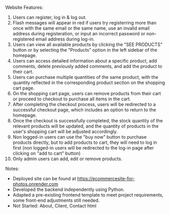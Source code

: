 Website Features:
1. Users can register, log in & log out.
2. Flash messages will appear in red if users try registerring more than once with the same email or the same name, use an invalid email address during registeration, or input an incorrect password or non-registered email address during log-in.
3. Users can view all available products by clicking the "SEE PRODUCTS" button or by selecting the "Products" option in the left sidebar of the homepage.
4. Users can access detailed information about a specific product, add comments, delete previously added comments, and add the product to their cart.
5. Users can purchase multiple quantities of the same product, with the quantity reflected in the corresponding product section on the shopping cart page.
6. On the shopping cart page, users can remove products from their cart or proceed to checkout to purchase all items in the cart.
7. After completing the checkout process, users will be redirected to a successful checkout page, which includes an option to return to the homepage.
8. Once the checkout is successfully completed, the stock quantity of the relevant products will be updated, and the quantity of products in the user's shopping cart will be adjusted accordingly.
9. Non logged-in users can use the "buy now" button to purchase products directly, but to add products to cart, they will need to log in first (non logged-in users will be redirected to the log-in page after clicking on "add to cart" button)
10. Only admin users can add, edit or remove products.

Notes: 
- Deployed site can be found at https://ecommercesite-for-photos.onrender.com 
- Developed the backend independently using Python.
- Adapted a pre-existing frontend template to meet project requirements, some front-end adjustments still needed.
- Not Started: About, Client, Contact html 
